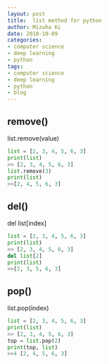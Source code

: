 ```yaml
---
layout: post
title:  list method for python
author: Mizuha Ki
date: 2018-10-09
categories:
- computer science
- deep learning
- python
tags:
- computer science
- deep learning
- python
- blog
---
```


## remove()
list.remove(value)
```python
list = [2, 3, 4, 5, 6, 3] 
print(list)
>> [2, 3, 4, 5, 6, 3]
list.remove(3)
print(list)
>>[2, 4, 5, 6, 3]
```

## del()
del list[index]
```python
list = [2, 3, 4, 5, 6, 3] 
print(list)
>> [2, 3, 4, 5, 6, 3]
del list[2]
print(list)
>>[2, 3, 5, 6, 3]
```

## pop()
list.pop(index)
```python
list = [2, 3, 4, 5, 6, 3] 
print(list)
>> [2, 3, 4, 5, 6, 3]
top = list.pop(2)
print(top, list)
>>4 [2, 4, 5, 6, 3]
```
